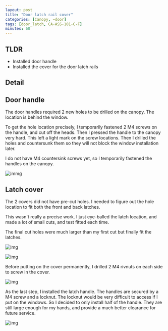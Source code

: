 ```yaml
---
layout: post
title: "Door latch rail cover"
categories: [Canopy, ~door]
tags: [door_latch, CA-ASS-101-C-F]
minutes: 60
---
```


## TLDR

- Installed door handle
- Installed the cover for the door latch rails

## Detail

## Door handle

The door handles required 2 new holes to be drilled on the canopy. The location is behind the window.

To get the hole location precisely, I temporarily fastened 2 M4 screws on the handle, and cut off the heads. Then I pressed the handle to the canopy very hard. This left a light mark on the screw locations. Then I drilled the holes and countersunk them so they will not block the window installation later.

I do not have M4 countersink screws yet, so I temporarily fastened the handles on the canopy.

![immg](https://lh3.googleusercontent.com/pw/AP1GczOoVMkgllmITDWiPZiMzGG7fCDDajWW7dkctnJdtrSJgsDvZAa3UJUDkfuwen2eePNo6DJUFrvDfT3XtXSnaOrOxvcekLcuNuE6PrZTBYGej5L4kn38gReehV97Cb4m9zq20smcWKJn8SQFvNXV_SCJTg=w657-h873-s-no-gm?authuser=0)

## Latch cover

The 2 covers did not have pre-cut holes. I needed to figure out the hole location to fit both the front and back latches.

This wasn't really a precise work. I just eye-balled the latch location, and made a lot of small cuts, and test fitted each time.

The final cut holes were much larger than my first cut but finally fit the latches.

![img](https://lh3.googleusercontent.com/pw/AP1GczPmayLWV42jHa5PrRUZjl3EHuGJPRMY4Dkxun9DwhtCKnuPm2iD-w4FdwVyhSzoy8Sux017-gPjPgEKAKKccljZBVsJHoSdC60n2EdZxwXUv_UGU6LSVHRe63nVTA7LXNk6YfEP_yos8AQeX7jbA9u6xg=w1159-h873-s-no-gm?authuser=0)

![img](https://lh3.googleusercontent.com/pw/AP1GczODy2LvK_jXmKJnWRzHVyTO_3G_2Kkfa88jXJdBWZdWRI-KsyPj8u_CptmhFDTuGA9u1BpgsbMBA_blGC0iX-1h05VyWCKL7Oj0Yf6Q3DEKwo1YhpNSE-Np6nNva3llvvarvSy2aVAdiSxkhBVTIvwoYA=w1159-h873-s-no-gm?authuser=0)

Before putting on the cover permanently, I drilled 2 M4 rivnuts on each side to screw in the cover.

![img](https://lh3.googleusercontent.com/pw/AP1GczPOQuEVr7FP2R0lvTlCvGfB1ULa1n7aVUX47yQDzcE_6nY1rVc7Y8BsH1eWW_6Ftxlc8IOXstKg3cdM8L3e0pvFjYtPo4crCOIOqQlqKV3oyBYtGB5D4W-AJzmMTKfkgFGUWlt61slkPuHM3mdxVEQIBw=w1159-h873-s-no-gm?authuser=0)

As the last step, I installed the latch handle. The handles are secured by a M4 screw and a locknut. The locknut would be very difficult to access if I put on the windows. So I decided to only install half of the handle. They are still large enough for my hands, and provide a much better clearance for future service.  

![img](https://lh3.googleusercontent.com/pw/AP1GczMB1zpDNP0AdHl3vpL2kQWyDIXTlZdAe9E9jH5vIjjm-dfJMOo3wSUVx13gNI9ON9UG2BKKk84djMXlgivxa4PvKzC1Q3QhqhedwmDpU7XoRUKBUx6lom8byV8ra_wjnOyTGrLpYruzCOM-6aYDp-w8tA=w657-h873-s-no-gm?authuser=0)
